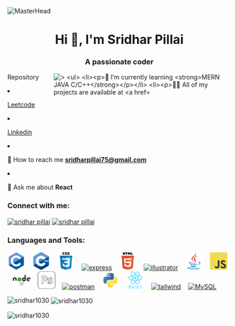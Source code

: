 ![MasterHead](https://mir-s3-cdn-cf.behance.net/project_modules/fs/54b6c068097599.5b50bca476b9b.gif)


<h1 align="center">Hi 👋, I'm Sridhar Pillai</h1>
<h3 align="center">A passionate coder</h3>
<img  align="right" width="400"   src="https://media3.giphy.com/media/v1.Y2lkPTc5MGI3NjExeWNsaXF0aWJlOTh6NWZ0d25lbDBhbW45NWhya2dzYWtobXF3M3Z4biZlcD12MV9pbnRlcm5hbF9naWZfYnlfaWQmY3Q9Zw/qgQUggAC3Pfv687qPC/giphy.gif" alt=">

* 🌱 I’m currently learning **MERN JAVA C/C++**

* 👨‍💻 All of my projects are available at [Repository](https://github.com/Sridhar1030?tab=repositories)

* [Leetcode](https://leetcode.com/sridharpillai75/)

* [Linkedin](https://www.linkedin.com/in/sridharpillai/)
  
* 📧 How to reach me **sridharpillai75@gmail.com**
  
* 💬 Ask me about **React**

<h3 align="left">Connect with me:</h3>
<p align="left">
<a href="https://linkedin.com/in/sridhar pillai" target="blank"><img align="center" src="https://raw.githubusercontent.com/rahuldkjain/github-profile-readme-generator/master/src/images/icons/Social/linked-in-alt.svg" alt="sridhar pillai" height="30" width="40" /></a>
<a href="https://www.leetcode.com/sridhar pillai" target="blank"><img align="center" src="https://raw.githubusercontent.com/rahuldkjain/github-profile-readme-generator/master/src/images/icons/Social/leet-code.svg" alt="sridhar pillai" height="30" width="40" /></a>
</p>

<h3 align="left">Languages and Tools:</h3>
<p align="left">
  <a href="https://www.cprogramming.com/" target="_blank" rel="noreferrer"><img src="https://raw.githubusercontent.com/devicons/devicon/master/icons/c/c-original.svg" alt="c" width="40" height="40"/></a>
  <span>&nbsp;&nbsp;</span>
  <a href="https://www.w3schools.com/cpp/" target="_blank" rel="noreferrer"><img src="https://raw.githubusercontent.com/devicons/devicon/master/icons/cplusplus/cplusplus-original.svg" alt="cplusplus" width="40" height="40"/></a>
  <span>&nbsp;&nbsp;</span>
  <a href="https://www.w3schools.com/css/" target="_blank" rel="noreferrer"><img src="https://raw.githubusercontent.com/devicons/devicon/master/icons/css3/css3-original-wordmark.svg" alt="css3" width="40" height="40"/></a>
  <span>&nbsp;&nbsp;</span>
  <a href="https://expressjs.com" target="_blank" rel="noreferrer"><img src="https://www.pngfind.com/pngs/m/136-1363736_express-js-icon-png-transparent-png.png" alt="express" width="40" height="40"/></a>
  <span>&nbsp;&nbsp;</span>
  <a href="https://www.w3.org/html/" target="_blank" rel="noreferrer"><img src="https://raw.githubusercontent.com/devicons/devicon/master/icons/html5/html5-original-wordmark.svg" alt="html5" width="40" height="40"/></a>
  <span>&nbsp;&nbsp;</span>
  <a href="https://www.adobe.com/in/products/illustrator.html" target="_blank" rel="noreferrer"><img src="https://www.vectorlogo.zone/logos/adobe_illustrator/adobe_illustrator-icon.svg" alt="illustrator" width="40" height="40"/></a>
  <span>&nbsp;&nbsp;</span>
  <a href="https://www.java.com" target="_blank" rel="noreferrer"><img src="https://raw.githubusercontent.com/devicons/devicon/master/icons/java/java-original.svg" alt="java" width="40" height="40"/></a>
  <span>&nbsp;&nbsp;</span>
  <a href="https://developer.mozilla.org/en-US/docs/Web/JavaScript" target="_blank" rel="noreferrer"><img src="https://raw.githubusercontent.com/devicons/devicon/master/icons/javascript/javascript-original.svg" alt="javascript" width="40" height="40"/></a>
  <span>&nbsp;&nbsp;</span>
  <a href="https://nodejs.org" target="_blank" rel="noreferrer"><img src="https://raw.githubusercontent.com/devicons/devicon/master/icons/nodejs/nodejs-original-wordmark.svg" alt="nodejs" width="40" height="40"/></a>
  <span>&nbsp;&nbsp;</span>
  <a href="https://www.photoshop.com/en" target="_blank" rel="noreferrer"><img src="https://raw.githubusercontent.com/devicons/devicon/master/icons/photoshop/photoshop-line.svg" alt="photoshop" width="40" height="40"/></a>
  <span>&nbsp;&nbsp;</span>
  <a href="https://postman.com" target="_blank" rel="noreferrer"><img src="https://www.vectorlogo.zone/logos/getpostman/getpostman-icon.svg" alt="postman" width="40" height="40"/></a>
  <span>&nbsp;&nbsp;</span>
  <a href="https://www.python.org" target="_blank" rel="noreferrer"><img src="https://raw.githubusercontent.com/devicons/devicon/master/icons/python/python-original.svg" alt="python" width="40" height="40"/></a>
  <span>&nbsp;&nbsp;</span>
  <a href="https://reactjs.org/" target="_blank" rel="noreferrer"><img src="https://raw.githubusercontent.com/devicons/devicon/master/icons/react/react-original-wordmark.svg" alt="react" width="40" height="40"/></a>
  <span>&nbsp;&nbsp;</span>
  <a href="https://tailwindcss.com/" target="_blank" rel="noreferrer"><img src="https://www.vectorlogo.zone/logos/tailwindcss/tailwindcss-icon.svg" alt="tailwind" width="40" height="40"/></a>
  <span>&nbsp;&nbsp;</span>
  <a href="https://www.mysql.com/" target="_blank" rel="noreferrer"><img src="https://encrypted-tbn0.gstatic.com/images?q=tbn:ANd9GcTUnFXSe9pzKyrB962ZudQxI1C0vpEJwWozpA&usqp=CAU" alt="MySQL" width="40" height="40"/></a>
  <span>&nbsp;&nbsp;</span>
</p>


<p><img align="left" src="https://github-readme-stats.vercel.app/api/top-langs?username=sridhar1030&show_icons=true&locale=en&layout=compact" alt="sridhar1030" /></p>

<p>&nbsp;<img align="center" src="https://github-readme-stats.vercel.app/api?username=sridhar1030&show_icons=true&locale=en" alt="sridhar1030" /></p>

<p><img align="center" src="https://github-readme-streak-stats.herokuapp.com/?user=sridhar1030&" alt="sridhar1030" /></p>
